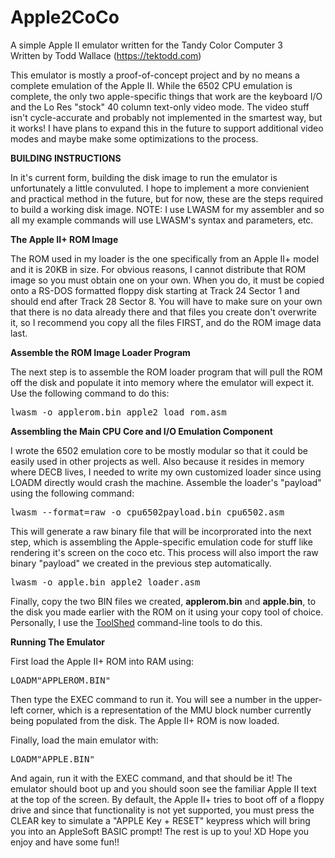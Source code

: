 # Apple2CoCo
A simple Apple II emulator written for the Tandy Color Computer 3<br>
Written by Todd Wallace (https://tektodd.com)

This emulator is mostly a proof-of-concept project and by no means a complete emulation of the Apple II. While the 6502 CPU emulation is complete, the only two apple-specific things that work are the keyboard I/O and the Lo Res "stock" 40 column text-only video mode. The video stuff isn't cycle-accurate and probably not implemented in the smartest way, but it works! I have plans to expand this in the future to support additional video modes and maybe make some optimizations to the process.

**BUILDING INSTRUCTIONS**

In it's current form, building the disk image to run the emulator is
unfortunately a little convuluted. I hope to implement a more convienient and
practical method in the future, but for now, these are the steps required to
build a working disk image. NOTE: I use LWASM for my assembler and so all 
my example commands will use LWASM's syntax and parameters, etc. 

**The Apple II+ ROM Image**

The ROM used in my loader is the one specifically from an Apple II+ model and
it is 20KB in size. For obvious reasons, I cannot distribute that ROM image 
so you must obtain one on your own. When you do, it must be copied onto a
RS-DOS formatted floppy disk starting at Track 24 Sector 1 and should end
after Track 28 Sector 8. You will have to make sure on your own that there is
no data already there and that files you create don't overwrite it, so I
recommend you copy all the files FIRST, and do the ROM image data last.

**Assemble the ROM Image Loader Program**

The next step is to assemble the ROM loader program that will pull the ROM
off the disk and populate it into memory where the emulator will expect it.
Use the following command to do this: 

<pre>lwasm -o applerom.bin apple2_load_rom.asm</pre>

**Assembling the Main CPU Core and I/O Emulation Component**

I wrote the 6502 emulation core to be mostly modular so that it could be easily
used in other projects as well. Also because it resides in memory where DECB lives,
I needed to write my own customized loader since using LOADM directly would
crash the machine. Assemble the loader's "payload" using the following command: 

<pre>lwasm --format=raw -o cpu6502payload.bin cpu6502.asm</pre>

This will generate a raw binary file that will be incorprorated into the
next step, which is assembling the Apple-specific emulation code for
stuff like rendering it's screen on the coco etc. This process will 
also import the raw binary "payload" we created in the previous step
automatically.

<pre>lwasm -o apple.bin apple2_loader.asm</pre>

Finally, copy the two BIN files we created, <b>applerom.bin</b> and <b>apple.bin</b>, to the disk you
made earlier with the ROM on it using your copy tool of choice. Personally, I
use the <a href="https://sourceforge.net/projects/toolshed/">ToolShed</a> command-line tools to do this.

**Running The Emulator**

First load the Apple II+ ROM into RAM using: <pre>LOADM"APPLEROM.BIN"</pre>Then type
the EXEC command to run it. You will see a number in the upper-left corner, which
is a representation of the MMU block number currently being populated from the disk. The Apple II+
ROM is now loaded.

Finally, load the main emulator with: <pre>LOADM"APPLE.BIN"</pre>And again, run it with the EXEC command,
and that should be it! The emulator should boot up and you should soon see the
familiar Apple II text at the top of the screen. By default, the Apple II+
tries to boot off of a floppy drive and since that functionality is not yet
supported, you must press the CLEAR key to simulate a "APPLE Key + RESET"
keypress which will bring you into an AppleSoft BASIC prompt! The rest is up
to you! XD Hope you enjoy and have some fun!!
